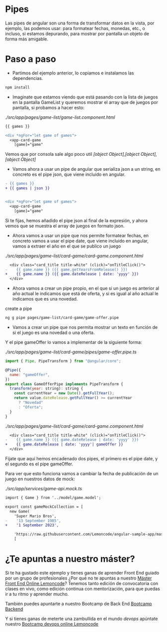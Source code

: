 # Pipes

Las pipes de angular son una forma de transformar datos en la vista, por ejemplo, las podemos usar: para formatear fechas, monedas, etc., o incluso, si estamos depurando, para mostrar por pantalla un objeto de forma más amigable.

# Paso a paso

- Partimos del ejemplo anterior, lo copiamos e instalamos las dependencias.

```bash
npm install
```

- Imaginate que estamos viendo que está pasando con la lista de juegos en la pantalla GameList y queremos mostrar el array que de juegos por pantalla, si probamos a hacer esto:

_./src/app/pages/game-list/game-list.component.html_

```diff
{{ games }}

<div *ngFor="let game of games">
  <app-card-game
    [game]="game"
```

Vemos que por consola sale algo poco util _[object Object],[object Object],[object Object]_

- Vamos ahora a usar un pipe de angular que serializa json a un string, en concreto es el pipe json, que viene incluido en angular.

```diff
- {{ games }}
+ {{ games | json }}


<div *ngFor="let game of games">
  <app-card-game
    [game]="game"
```

Si te fijas, hemos añadido el pipe json al final de la expresión, y ahora vemos que se muestra el array de juegos en formato json.

- Ahora vamos a usar un pipe que nos permite formatear fechas, en concreto vamos a usar el pipe date, que viene incluido en angular, vamos a extraer el año en el que se publico un juego

_./src/app/pages/game-list/card-game/card-game.component.html_

```diff
  <div class="card_title title-white" (click)="onTitleClick()">
-    {{ game.name }} ({{ game.getYearsFromRelease() }})
+    {{ game.name }} ({{ game.dateRelease | date: 'yyyy' }})
  </div>
```

- Ahora vamos a crear un pipe propio, en el que si un juego es anterior al año actual le indicamos que está de oferta, y si es igual al año actual le indicamos que es una novedad.

create a pipe

```bash
ng g pipe pages/game-list/card-game/game-offer.pipe
```

- Vamos a crear un pipe que nos permita mostrar un texto en función de si el juego es una novedad o una oferta.

Y el pipe gameOffer lo vamos a implementar de la siguiente forma:

_./src/app/pages/game-list/card-game/pipes/game-offer.pipe.ts_

```javascript
import { Pipe, PipeTransform } from "@angular/core";

@Pipe({
  name: "gameOffer",
})
export class GameOfferPipe implements PipeTransform {
  transform(year: string): string {
    const currentYear = new Date().getFullYear();
    return value.dateRelease.getFullYear() >= currentYear
      ? "Novedad"
      : "Oferta";
  }
}
```

_./src/app/pages/game-list/card-game/card-game.component.html_

```diff
  <div class="card_title title-white" (click)="onTitleClick()">
-    {{ game.name }} ({{ game.dateRelease | date: 'yyyy' }})
+    {{ game.dateRelease | date: 'yyyy'| gameOffer }}
  </div>
```

Fíjate que aquí hemos encadenado dos pipes, el primero es el pipe date, y el segundo es el pipe gameOffer.

Para ver que esto funciona vamos a cambiar la fecha de publicación de un juego en nuestros datos de mock:

_./src/app/services/game-api.mock.ts_

```diff
import { Game } from '../model/game.model';

export const gameMockCollection = [
  new Game(
    'Super Mario Bros',
-    '13 September 1985',
+    '1 September 2023',

    'https://raw.githubusercontent.com/Lemoncode/angular-sample-app/master/media/super-mario.webp',
    [
```

# ¿Te apuntas a nuestro máster?

Si te ha gustado este ejemplo y tienes ganas de aprender Front End
guiado por un grupo de profesionales ¿Por qué no te apuntas a
nuestro [Máster Front End Online Lemoncode](https://lemoncode.net/master-frontend#inicio-banner)? Tenemos tanto edición de convocatoria
con clases en vivo, como edición continua con mentorización, para
que puedas ir a tu ritmo y aprender mucho.

También puedes apuntarte a nuestro Bootcamp de Back End [Bootcamp Backend](https://lemoncode.net/bootcamp-backend#inicio-banner)

Y si tienes ganas de meterte una zambullida en el mundo _devops_
apúntate nuestro [Bootcamp devops online Lemoncode](https://lemoncode.net/bootcamp-devops#bootcamp-devops/inicio)
